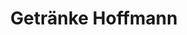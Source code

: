 ---
title: "Getränke Hoffmann"
url: /berlin/getraenke-hoffmann-oranienburger-strasse/
shop: Getränke
---